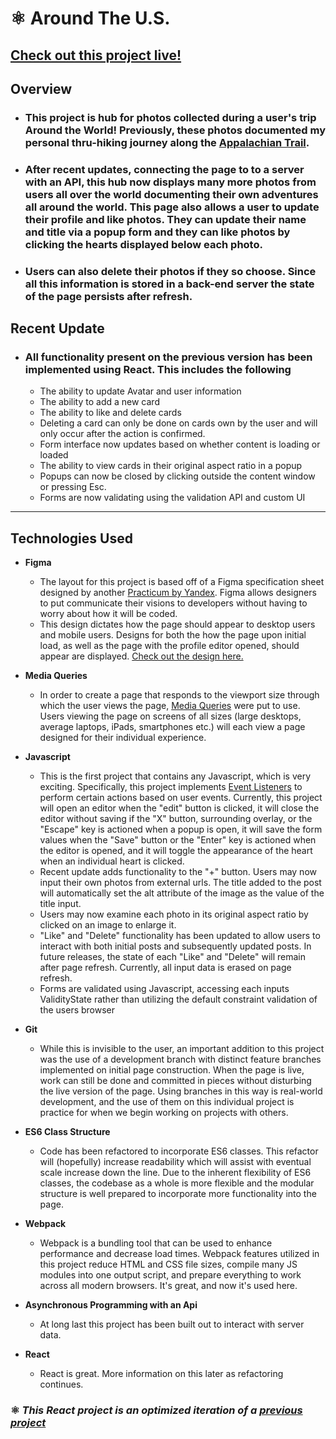 # ⚛️ Around The U.S.

## [Check out this project live!](https://mccambley.github.io/around-react)

## Overview

- ### This project is hub for photos collected during a user's trip **Around the World**! Previously, these photos documented my personal thru-hiking journey along the [Appalachian Trail](https://en.wikipedia.org/wiki/Appalachian_Trail).

- ### After recent updates, connecting the page to to a server with an API, this hub now displays many more photos from users all over the world documenting their own adventures all around the world. This page also allows a user to update their profile and like photos. They can update their name and title via a popup form and they can like photos by clicking the hearts displayed below each photo.

- ### Users can also delete their photos if they so choose. Since all this information is stored in a back-end server the state of the page persists after refresh.

## Recent Update

- ### All functionality present on the previous version has been implemented using React. This includes the following

  - The ability to update Avatar and user information
  - The ability to add a new card
  - The ability to like and delete cards
  - Deleting a card can only be done on cards own by the user and will only occur after the action is confirmed.
  - Form interface now updates based on whether content is loading or loaded
  - The ability to view cards in their original aspect ratio in a popup
  - Popups can now be closed by clicking outside the content window or pressing Esc.
  - Forms are now validating using the validation API and custom UI

---

## Technologies Used

- **Figma**

  - The layout for this project is based off of a Figma specification sheet designed by another [Practicum by Yandex](https://practicum.yandex.com/). Figma allows designers to put communicate their visions to developers without having to worry about how it will be coded.
  - This design dictates how the page should appear to desktop users and mobile users. Designs for both the how the page upon initial load, as well as the page with the profile editor opened, should appear are displayed. [Check out the design here.](https://www.figma.com/file/SurN1jaeEQIhuZEDMhmWWf/Sprint-4-Around-The-U.S.-desktop-mobile?node-id=0%3A1)

- **Media Queries**

  - In order to create a page that responds to the viewport size through which the user views the page, [Media Queries](https://developer.mozilla.org/en-US/docs/Web/CSS/Media_Queries/Using_media_queries) were put to use. Users viewing the page on screens of all sizes (large desktops, average laptops, iPads, smartphones etc.) will each view a page designed for their individual experience.

- **Javascript**

  - This is the first project that contains any Javascript, which is very exciting. Specifically, this project implements [Event Listeners](https://developer.mozilla.org/en-US/docs/Web/API/EventTarget/addEventListener) to perform certain actions based on user events. Currently, this project will open an editor when the "edit" button is clicked, it will close the editor without saving if the "X" button, surrounding overlay, or the "Escape" key is actioned when a popup is open, it will save the form values when the "Save" button or the "Enter" key is actioned when the editor is opened, and it will toggle the appearance of the heart when an individual heart is clicked.
  - Recent update adds functionality to the "+" button. Users may now input their own photos from external urls. The title added to the post will automatically set the alt attribute of the image as the value of the title input.
  - Users may now examine each photo in its original aspect ratio by clicked on an image to enlarge it.
  - "Like" and "Delete" functionality has been updated to allow users to interact with both initial posts and subsequently updated posts. In future releases, the state of each "Like" and "Delete" will remain after page refresh. Currently, all input data is erased on page refresh.
  - Forms are validated using Javascript, accessing each inputs ValidityState rather than utilizing the default constraint validation of the users browser

- **Git**

  - While this is invisible to the user, an important addition to this project was the use of a development branch with distinct feature branches implemented on initial page construction. When the page is live, work can still be done and committed in pieces without disturbing the live version of the page. Using branches in this way is real-world development, and the use of them on this individual project is practice for when we begin working on projects with others.

- **ES6 Class Structure**

  - Code has been refactored to incorporate ES6 classes. This refactor will (hopefully) increase readability which will assist with eventual scale increase down the line. Due to the inherent flexibility of ES6 classes, the codebase as a whole is more flexible and the modular structure is well prepared to incorporate more functionality into the page.

- **Webpack**

  - Webpack is a bundling tool that can be used to enhance performance and decrease load times. Webpack features utilized in this project reduce HTML and CSS file sizes, compile many JS modules into one output script, and prepare everything to work across all modern browsers. It's great, and now it's used here.

- **Asynchronous Programming with an Api**

  - At long last this project has been built out to interact with server data.

- **React**
  - React is great. More information on this later as refactoring continues.

### ⚛️ _This React project is an optimized iteration of a [previous project](https://github.com/McCambley/web_project_4)_
